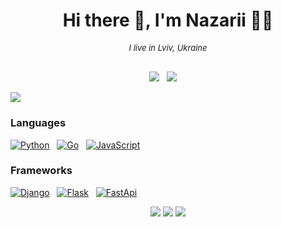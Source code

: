 <h1 align='center'> Hi there 👋, I'm Nazarii 👨‍💻</h1>

<h6 align="center" style="font-size: 13px;">I live in Lviv, Ukraine</h6>

<p align='center'>
  <a href="https://www.linkedin.com/in/nazarii-protskiv/"><img src="https://img.shields.io/badge/linkedin-%230077B5.svg?&style=for-the-badge&logo=linkedin&logoColor=white" /></a>&nbsp;&nbsp;
  <a href="mailto:rosaka1429@gmail.com"><img src="https://img.shields.io/badge/gmail-%23D14836.svg?&style=for-the-badge&logo=gmail&logoColor=white"/></a>&nbsp;&nbsp;&nbsp;&nbsp;
</p>

![](https://komarev.com/ghpvc/?username=nazarii14&style=for-the-badge)


### Languages

[![Python](https://img.shields.io/badge/python-FFD43B?style=for-the-badge&logo=python)](https://github.com/Nazarii14)&nbsp;&nbsp;
[![Go](https://img.shields.io/badge/go-blue?style=for-the-badge&logo=go)](https://github.com/Nazarii14)&nbsp;&nbsp;
[![JavaScript](https://img.shields.io/badge/javascript-555555?style=for-the-badge&logo=javascript)](https://github.com/Nazarii14)&nbsp;&nbsp;

### Frameworks

[![Django](https://img.shields.io/badge/django-darkgreen?style=for-the-badge&logo=django)](https://github.com/Nazarii14)&nbsp;&nbsp;
[![Flask](https://img.shields.io/badge/flask-262626?style=for-the-badge&logo=flask)](https://github.com/Nazarii14)&nbsp;&nbsp;
[![FastApi](https://img.shields.io/badge/FastApi-lightgreen?style=for-the-badge&logo=FastApi)](https://github.com/Nazarii14)&nbsp;&nbsp;


<p align = "center">
  <img src = "https://github-readme-stats.vercel.app/api?username=nazarii14&show_icons=true&theme=tokyonight&">
  <img src = "https://github-readme-stats.vercel.app/api/top-langs/?username=nazarii14&hide=html,css&theme=tokyonight">
 <img  src="https://github-readme-streak-stats.herokuapp.com/?user=nazarii14&show_icons=true&locale=en&layout=compact&theme=tokyonight&line_height=0"/>
</p>

<p align = "center">
  
</p>

<p align = "center">
</p> 

